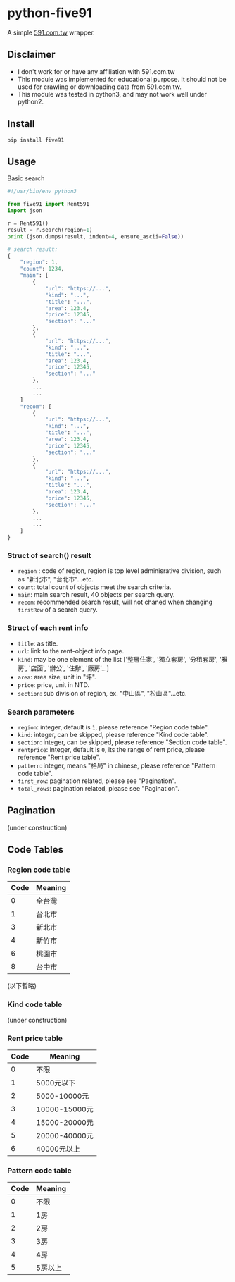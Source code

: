 # python-five91

A simple [591.com.tw](www.591.com.tw) wrapper.

## Disclaimer

- I don't work for or have any affiliation with 591.com.tw
- This module was implemented for educational purpose. It should not be used for crawling or downloading data from 591.com.tw.
- This module was tested in python3, and may not work well under python2.

## Install

```
pip install five91
```

## Usage

Basic search

```py
#!/usr/bin/env python3

from five91 import Rent591
import json

r = Rent591()
result = r.search(region=1)
print (json.dumps(result, indent=4, ensure_ascii=False))

# search result:
{
    "region": 1,
    "count": 1234,
    "main": [
        {
            "url": "https://...",
            "kind": "...",
            "title": "...",
            "area": 123.4,
            "price": 12345,
            "section": "..."
        },
        {
            "url": "https://...",
            "kind": "...",
            "title": "...",
            "area": 123.4,
            "price": 12345,
            "section": "..."
        },
        ...
        ...
    ]
    "recom": [
        {
            "url": "https://...",
            "kind": "...",
            "title": "...",
            "area": 123.4,
            "price": 12345,
            "section": "..."
        },
        {
            "url": "https://...",
            "kind": "...",
            "title": "...",
            "area": 123.4,
            "price": 12345,
            "section": "..."
        },
        ...
        ...
    ]
}
```

### Struct of search() result

- `region` : code of region, region is top level adminisrative division, such as "新北市", "台北市"...etc.
- `count`: total count of objects meet the search criteria.
- `main`: main search result, 40 objects per search query.
- `recom`: recommended search result, will not chaned when changing `firstRow` of a search query.

### Struct of each rent info

- `title`: as title.
- `url`: link to the rent-object info page.
- `kind`: may be one element of the list ['整層住家', '獨立套房', '分租套房', '雅房', '店面', '辦公', '住辦', '廠房'...]
- `area`: area size, unit in "坪".
- `price`: price, unit in NTD.
- `section`: sub division of region, ex. "中山區", "松山區"...etc.

### Search parameters

- `region`: integer, default is `1`, please reference "Region code table".
- `kind`: integer, can be skipped, please reference "Kind code table".
- `section`: integer, can be skipped, please reference "Section code table".
- `rentprice`: integer, default is `0`, its the range of rent price, please reference "Rent price table".
- `pattern`: integer, means "格局" in chinese, please reference "Pattern code table".
- `first_row`: pagination related, please see "Pagination".
- `total_rows`: pagination related, please see "Pagination".

## Pagination

(under construction)

## Code Tables

### Region code table

| Code | Meaning    |
| ---- | ---------- |
| 0    | 全台灣     |
| 1    | 台北市     |
| 3    | 新北市     |
| 4    | 新竹市     |
| 6    | 桃園市     |
| 8    | 台中市     |

(以下暫略)

### Kind code table

(under construction)

### Rent price table

| Code | Meaning       |
| ---- | ------------- |
| 0    | 不限          |
| 1    | 5000元以下    |
| 2    | 5000-10000元  |
| 3    | 10000-15000元 |
| 4    | 15000-20000元 |
| 5    | 20000-40000元 |
| 6    | 40000元以上   |

### Pattern code table

| Code | Meaning  |
| ---- | -------- |
| 0    | 不限     |
| 1    |  1房     |
| 2    |  2房     |
| 3    |  3房     |
| 4    |  4房     |
| 5    |  5房以上 |
